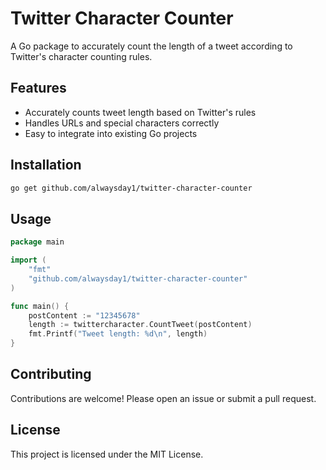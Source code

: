 # Twitter Character Counter

A Go package to accurately count the length of a tweet according to Twitter's character counting rules.

## Features

- Accurately counts tweet length based on Twitter's rules
- Handles URLs and special characters correctly
- Easy to integrate into existing Go projects

## Installation
```sh
go get github.com/alwaysday1/twitter-character-counter
```
## Usage

```go
package main

import (
    "fmt"
    "github.com/alwaysday1/twitter-character-counter"
)

func main() {
    postContent := "12345678"
    length := twittercharacter.CountTweet(postContent)
    fmt.Printf("Tweet length: %d\n", length)
}
```
## Contributing

Contributions are welcome! Please open an issue or submit a pull request.

## License

This project is licensed under the MIT License.
